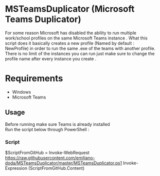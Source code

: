 # MSTeamsDuplicator (Microsoft Teams Duplicator)
For some reason Microsoft has disabled the ability to run multiple  work/school profiles on the same Microsoft Teams instance .
What this script does it basically creates a new profile (Named by default : NewProfile) in order to run the same .exe of the teams with another profile.
There is no limit of the instances you can run just make sure to change the profile name after every instance you create .

# Requirements
- Windows
- Microsoft Teams

## Usage
Before running make sure Teams is already installed <br>
Run the script below through PowerShell :
### Script
$ScriptFromGitHub = Invoke-WebRequest https://raw.githubusercontent.com/emiljano-doda/MSTeamsDuplicator/master/MSTeamsDuplicator.ps1
Invoke-Expression $($ScriptFromGitHub.Content)
